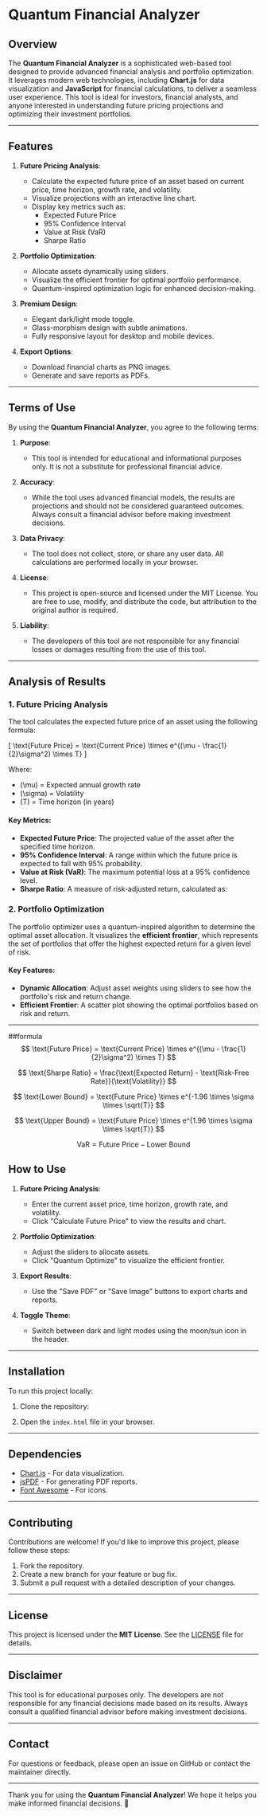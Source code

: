 # Quantum Financial Analyzer

## Overview
The **Quantum Financial Analyzer** is a sophisticated web-based tool designed to provide advanced financial analysis and portfolio optimization. It leverages modern web technologies, including **Chart.js** for data visualization and **JavaScript** for financial calculations, to deliver a seamless user experience. This tool is ideal for investors, financial analysts, and anyone interested in understanding future pricing projections and optimizing their investment portfolios.

---

## Features
1. **Future Pricing Analysis**:
   - Calculate the expected future price of an asset based on current price, time horizon, growth rate, and volatility.
   - Visualize projections with an interactive line chart.
   - Display key metrics such as:
     - Expected Future Price
     - 95% Confidence Interval
     - Value at Risk (VaR)
     - Sharpe Ratio

2. **Portfolio Optimization**:
   - Allocate assets dynamically using sliders.
   - Visualize the efficient frontier for optimal portfolio performance.
   - Quantum-inspired optimization logic for enhanced decision-making.

3. **Premium Design**:
   - Elegant dark/light mode toggle.
   - Glass-morphism design with subtle animations.
   - Fully responsive layout for desktop and mobile devices.

4. **Export Options**:
   - Download financial charts as PNG images.
   - Generate and save reports as PDFs.

---

## Terms of Use
By using the **Quantum Financial Analyzer**, you agree to the following terms:

1. **Purpose**:
   - This tool is intended for educational and informational purposes only. It is not a substitute for professional financial advice.

2. **Accuracy**:
   - While the tool uses advanced financial models, the results are projections and should not be considered guaranteed outcomes. Always consult a financial advisor before making investment decisions.

3. **Data Privacy**:
   - The tool does not collect, store, or share any user data. All calculations are performed locally in your browser.

4. **License**:
   - This project is open-source and licensed under the MIT License. You are free to use, modify, and distribute the code, but attribution to the original author is required.

5. **Liability**:
   - The developers of this tool are not responsible for any financial losses or damages resulting from the use of this tool.

---

## Analysis of Results

### 1. **Future Pricing Analysis**
The tool calculates the expected future price of an asset using the following formula:

\[
\text{Future Price} = \text{Current Price} \times e^{(\mu - \frac{1}{2}\sigma^2) \times T}
\]

Where:
- \(\mu\) = Expected annual growth rate
- \(\sigma\) = Volatility
- \(T\) = Time horizon (in years)

#### Key Metrics:
- **Expected Future Price**: The projected value of the asset after the specified time horizon.
- **95% Confidence Interval**: A range within which the future price is expected to fall with 95% probability.
- **Value at Risk (VaR)**: The maximum potential loss at a 95% confidence level.
- **Sharpe Ratio**: A measure of risk-adjusted return, calculated as:


### 2. **Portfolio Optimization**
The portfolio optimizer uses a quantum-inspired algorithm to determine the optimal asset allocation. It visualizes the **efficient frontier**, which represents the set of portfolios that offer the highest expected return for a given level of risk.

#### Key Features:
- **Dynamic Allocation**: Adjust asset weights using sliders to see how the portfolio's risk and return change.
- **Efficient Frontier**: A scatter plot showing the optimal portfolios based on risk and return.

---
##formula 
$$
\text{Future Price} = \text{Current Price} \times e^{(\mu - \frac{1}{2}\sigma^2) \times T}
$$

$$
\text{Sharpe Ratio} = \frac{\text{Expected Return} - \text{Risk-Free Rate}}{\text{Volatility}}
$$

$$
\text{Lower Bound} = \text{Future Price} \times e^{-1.96 \times \sigma \times \sqrt{T}}
$$

$$
\text{Upper Bound} = \text{Future Price} \times e^{1.96 \times \sigma \times \sqrt{T}}
$$

$$
\text{VaR} = \text{Future Price} - \text{Lower Bound}
$$
## How to Use
1. **Future Pricing Analysis**:
   - Enter the current asset price, time horizon, growth rate, and volatility.
   - Click "Calculate Future Price" to view the results and chart.

2. **Portfolio Optimization**:
   - Adjust the sliders to allocate assets.
   - Click "Quantum Optimize" to visualize the efficient frontier.

3. **Export Results**:
   - Use the "Save PDF" or "Save Image" buttons to export charts and reports.

4. **Toggle Theme**:
   - Switch between dark and light modes using the moon/sun icon in the header.

---

## Installation
To run this project locally:
1. Clone the repository:

2. Open the `index.html` file in your browser.

---

## Dependencies
- [Chart.js](https://www.chartjs.org/) - For data visualization.
- [jsPDF](https://parall.ax/products/jspdf) - For generating PDF reports.
- [Font Awesome](https://fontawesome.com/) - For icons.

---

## Contributing
Contributions are welcome! If you'd like to improve this project, please follow these steps:
1. Fork the repository.
2. Create a new branch for your feature or bug fix.
3. Submit a pull request with a detailed description of your changes.

---

## License
This project is licensed under the **MIT License**. See the [LICENSE](LICENSE) file for details.

---

## Disclaimer
This tool is for educational purposes only. The developers are not responsible for any financial decisions made based on its results. Always consult a qualified financial advisor before making investment decisions.

---

## Contact
For questions or feedback, please open an issue on GitHub or contact the maintainer directly.

---

Thank you for using the **Quantum Financial Analyzer**! We hope it helps you make informed financial decisions. 🚀
